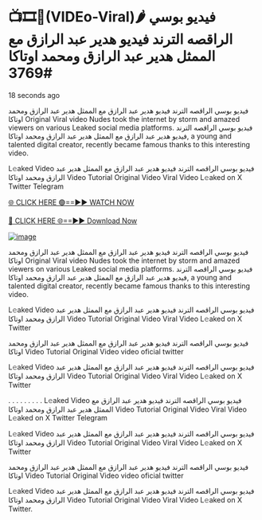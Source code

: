 # 📺🎞️👙(VIDEo-Viral)🌶 فيديو بوسي الراقصه الترند فيديو هدير عبد الرازق مع الممثل هدير عبد الرازق ومحمد اوتاكا #3769
18 seconds ago

فيديو بوسي الراقصه الترند فيديو هدير عبد الرازق مع الممثل هدير عبد الرازق ومحمد اوتاكا Original Viral video Nudes took the internet by storm and amazed viewers on various Leaked social media platforms. فيديو بوسي الراقصه الترند فيديو هدير عبد الرازق مع الممثل هدير عبد الرازق ومحمد اوتاكا, a young and talented digital creator, recently became famous thanks to this interesting video.

L𝚎aked Video فيديو بوسي الراقصه الترند فيديو هدير عبد الرازق مع الممثل هدير عبد الرازق ومحمد اوتاكا Video Tutorial Original Video Viral Video L𝚎aked on X Twitter Telegram

[🌐 CLICK HERE 🟢==►► WATCH NOW](https://4k-stream-tv01.blogspot.com/2025/01/vai00.html)

[🔴 CLICK HERE 🌐==►► Download Now](https://4k-stream-tv01.blogspot.com/2025/01/vai00.html)

[![image](https://github.com/user-attachments/assets/9fb639ed-84ad-42c3-b2f2-fd144046d747)](https://4k-stream-tv01.blogspot.com/2025/01/vai00.html)


فيديو بوسي الراقصه الترند فيديو هدير عبد الرازق مع الممثل هدير عبد الرازق ومحمد اوتاكا Original Viral video Nudes took the internet by storm and amazed viewers on various Leaked social media platforms. فيديو بوسي الراقصه الترند فيديو هدير عبد الرازق مع الممثل هدير عبد الرازق ومحمد اوتاكا, a young and talented digital creator, recently became famous thanks to this interesting video.

L𝚎aked Video فيديو بوسي الراقصه الترند فيديو هدير عبد الرازق مع الممثل هدير عبد الرازق ومحمد اوتاكا Video Tutorial Original Video Viral Video L𝚎aked on X Twitter

فيديو بوسي الراقصه الترند فيديو هدير عبد الرازق مع الممثل هدير عبد الرازق ومحمد اوتاكا Video Tutorial Original Video video oficial twitter

L𝚎aked Video فيديو بوسي الراقصه الترند فيديو هدير عبد الرازق مع الممثل هدير عبد الرازق ومحمد اوتاكا Video Tutorial Original Video Viral Video L𝚎aked on X Twitter

. . . . . . . . . L𝚎aked Video فيديو بوسي الراقصه الترند فيديو هدير عبد الرازق مع الممثل هدير عبد الرازق ومحمد اوتاكا Video Tutorial Original Video Viral Video L𝚎aked on X Twitter Telegram

L𝚎aked Video فيديو بوسي الراقصه الترند فيديو هدير عبد الرازق مع الممثل هدير عبد الرازق ومحمد اوتاكا Video Tutorial Original Video Viral Video L𝚎aked on X Twitter

فيديو بوسي الراقصه الترند فيديو هدير عبد الرازق مع الممثل هدير عبد الرازق ومحمد اوتاكا Video Tutorial Original Video video oficial twitter

L𝚎aked Video فيديو بوسي الراقصه الترند فيديو هدير عبد الرازق مع الممثل هدير عبد الرازق ومحمد اوتاكا Video Tutorial Original Video Viral Video L𝚎aked on X Twitter.
